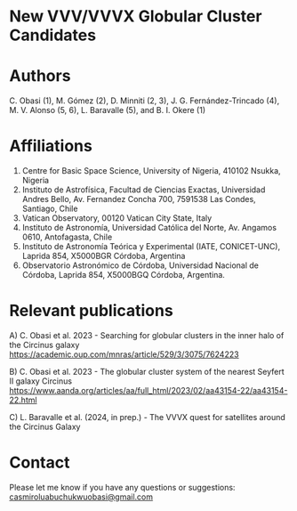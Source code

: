# New VVV/VVVX Globular Cluster Candidates

# Authors

C. Obasi (1), M. Gómez (2), D. Minniti (2, 3), J. G. Fernández-Trincado (4), M. V. Alonso (5, 6), L. Baravalle (5), and B. I. Okere (1)

# Affiliations
1. Centre for Basic Space Science, University of Nigeria, 410102 Nsukka, Nigeria
2. Instituto de Astrofísica, Facultad de Ciencias Exactas, Universidad Andres Bello, Av. Fernandez Concha 700, 7591538 Las Condes, Santiago, Chile
3. Vatican Observatory, 00120 Vatican City State, Italy
4. Instituto de Astronomía, Universidad Católica del Norte, Av. Angamos 0610, Antofagasta, Chile
5. Instituto de Astronomía Teórica y Experimental (IATE, CONICET-UNC), Laprida 854, X5000BGR Córdoba, Argentina
6. Observatorio Astronómico de Córdoba, Universidad Nacional de Córdoba, Laprida 854, X5000BGQ Córdoba, Argentina.

# Relevant publications

A) C. Obasi et al. 2023 - Searching for globular clusters in the inner halo of the Circinus galaxy 
https://academic.oup.com/mnras/article/529/3/3075/7624223

B) C. Obasi et al. 2023 - The globular cluster system of the nearest Seyfert II galaxy Circinus
https://www.aanda.org/articles/aa/full_html/2023/02/aa43154-22/aa43154-22.html

C) L. Baravalle et al. (2024, in prep.) - The VVVX quest for satellites around the Circinus Galaxy

# Contact

Please let me know if you have any questions or suggestions: casmiroluabuchukwuobasi@gmail.com

